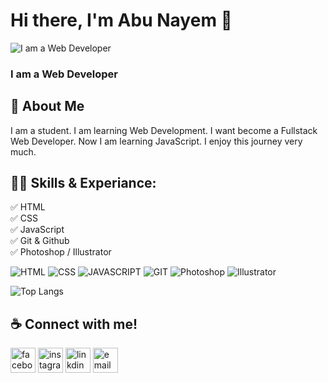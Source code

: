 # Hi there, I'm Abu Nayem 👋

![I am a Web Developer](https://wallpapers.com/images/hd/website-background-e3ttfyugioqlru1w.jpg)

### I am a Web Developer

## 🚀 About Me

I am a student. I am learning Web Development. I want become a Fullstack Web Developer. Now I am learning JavaScript. I enjoy this journey very much.   

## 👨‍🎓 Skills & Experiance:

✅ HTML <br>
✅ CSS <br>
✅ JavaScript <br>
✅ Git & Github <br>
✅ Photoshop / Illustrator <br>

![HTML](https://cdn-icons-png.flaticon.com/128/174/174854.png)  ![CSS](https://cdn-icons-png.flaticon.com/128/732/732190.png)  ![JAVASCRIPT](https://cdn-icons-png.flaticon.com/128/5968/5968292.png)  ![GIT](https://cdn-icons-png.flaticon.com/128/15466/15466163.png)  ![Photoshop](https://cdn-icons-png.flaticon.com/128/5968/5968520.png)  ![Illustrator](https://cdn-icons-png.flaticon.com/128/5968/5968472.png)

![Top Langs](https://github-readme-stats.vercel.app/api/top-langs/?username=anuraghazra&layout=compact)

## ☕️ Connect with me!

[<img src='https://cdn-icons-png.flaticon.com/128/733/733547.png' alt='facebook' height='40'>](https://www.facebook.com/abu.nayem.1401)  [<img src='https://cdn-icons-png.flaticon.com/128/2111/2111463.png' alt='instagram' height='40'>](https://www.instagram.com/tawsipabunayem/)  [<img src='https://cdn-icons-png.flaticon.com/128/3991/3991775.png' alt='linkdin' height='40'>](https://www.linkdin.com)  [<img src='https://cdn-icons-png.flaticon.com/128/2965/2965306.png' alt='email' height='40'>](mailto:tawsip777@gmail.com)

